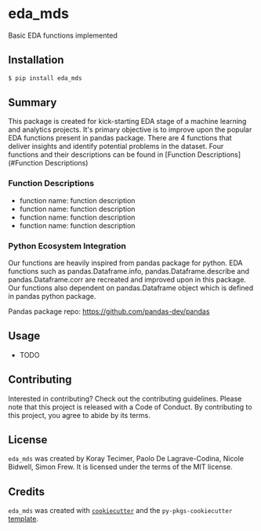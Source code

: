 # eda_mds

Basic EDA functions implemented

## Installation

```bash
$ pip install eda_mds
```

## Summary

This package is created for kick-starting EDA stage of a machine learning and analytics projects. It's primary objective
is to improve upon the popular EDA functions present in pandas package. There are 4 functions that deliver insights and
identify potential problems in the dataset. Four functions and their descriptions can be found
in [Function Descriptions](#Function Descriptions)

### Function Descriptions

- function name: function description
- function name: function description
- function name: function description
- function name: function description

### Python Ecosystem Integration

Our functions are heavily inspired from pandas package for python. EDA functions such as pandas.Dataframe.info,
pandas.Dataframe.describe and pandas.Dataframe.corr are
recreated and improved upon in this package. Our functions also dependent on pandas.Dataframe object which is defined in
pandas python package.

Pandas package repo: https://github.com/pandas-dev/pandas

## Usage

- TODO

## Contributing

Interested in contributing? Check out the contributing guidelines. Please note that this project is released with a Code
of Conduct. By contributing to this project, you agree to abide by its terms.

## License

`eda_mds` was created by Koray Tecimer, Paolo De Lagrave-Codina, Nicole Bidwell, Simon Frew. It is licensed under the
terms of the MIT license.

## Credits

`eda_mds` was created with [`cookiecutter`](https://cookiecutter.readthedocs.io/en/latest/) and
the `py-pkgs-cookiecutter` [template](https://github.com/py-pkgs/py-pkgs-cookiecutter).
